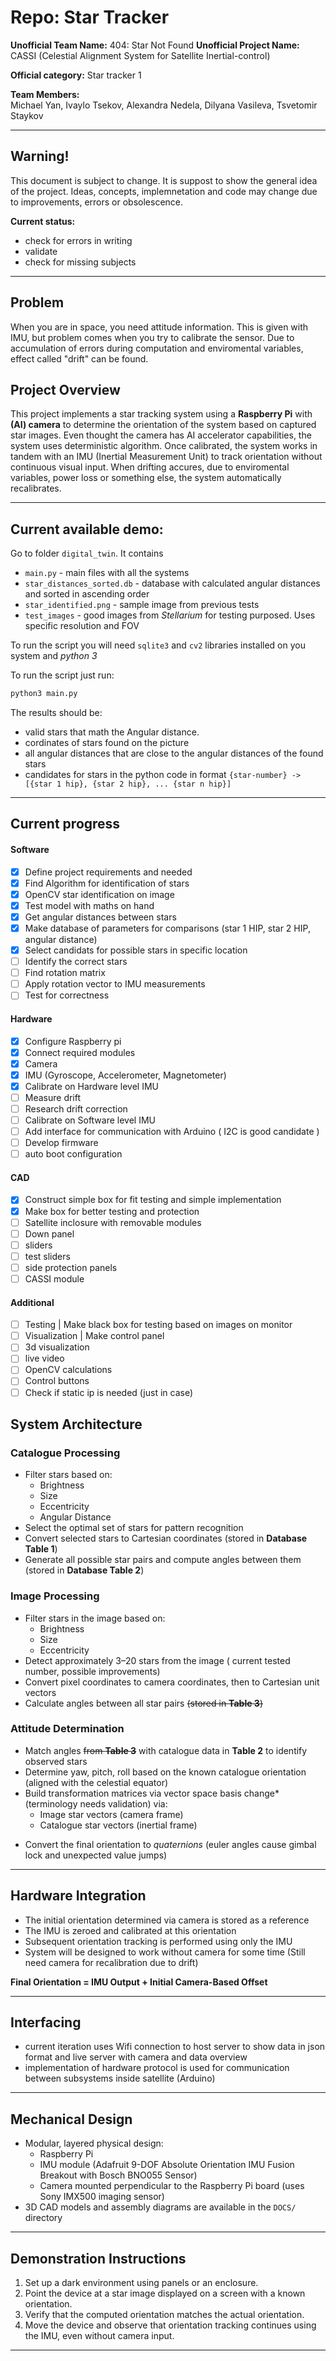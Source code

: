 # Repo: Star Tracker

**Unofficial Team Name:** 404: Star Not Found
**Unofficial Project Name:** CASSI (Celestial Alignment System for Satellite Inertial-control)

**Official category:** Star tracker 1

**Team Members:**  
Michael Yan, Ivaylo Tsekov, Alexandra Nedela, Dilyana Vasileva, Tsvetomir Staykov

---

## Warning!
This document is subject to change. It is suppost to show the general idea of the project. Ideas, concepts, implemnetation and code may change due to improvements, errors or obsolescence.

**Current status:** 
- check for errors in writing
- validate
- check for missing subjects
---

## Problem

When you are in space, you need attitude information. This is given with IMU, but problem comes when you try to calibrate the sensor. Due to accumulation of errors during computation and enviromental variables, effect called "drift" can be found.

## Project Overview 
This project implements a star tracking system using a **Raspberry Pi** with **(AI) camera** to determine the orientation of the system based on captured star images. Even thought the camera has AI accelerator capabilities, the system uses deterministic algorithm. Once calibrated, the system works in tandem with an IMU (Inertial Measurement Unit) to track orientation without continuous visual input. When drifting accures, due to enviromental variables, power loss or something else, the system automatically recalibrates. 

---

## Current available demo:

Go to folder `digital_twin`. It contains
- `main.py` - main files with all the systems
- `star_distances_sorted.db` - database with calculated angular distances and sorted in ascending order
- `star_identified.png` - sample image from previous tests
- `test_images` - good images from *Stellarium* for testing purposed. Uses specific resolution and FOV

To run the script you will need `sqlite3` and `cv2` libraries installed on you system and *python 3*

To run the script just run:
```bash
python3 main.py 
```
The results should be:
- valid stars that math the Angular distance.
- cordinates of stars found on the picture
- all angular distances that are close to the angular distances of the found stars
- candidates for stars in the python code in format `{star-number} -> [{star 1 hip}, {star 2 hip}, ... {star n hip}]`


---

## Current progress

#### Software
 - [x] Define project requirements and needed 
 - [x] Find Algorithm for identification of stars
 - [x] OpenCV star identification on image
  - [x] Test model with maths on hand
 - [x] Get angular distances between stars
 - [x] Make database of parameters for comparisons (star 1 HIP, star 2 HIP, angular distance)
 - [x] Select candidats for possible stars in specific location
 - [ ] Identify the correct stars
 - [ ] Find rotation matrix
 - [ ] Apply rotation vector to IMU measurements
 - [ ] Test for correctness  

#### Hardware
 - [X] Configure Raspberry pi
 - [X] Connect required modules
  - [X] Camera 
  - [X] IMU (Gyroscope, Accelerometer, Magnetometer)
 - [x] Calibrate on Hardware level IMU
  - [ ] Measure drift
  - [ ] Research drift correction 
 - [ ] Calibrate on Software level IMU
 - [ ] Add interface for communication with Arduino ( I2C is good candidate )
 - [ ] Develop firmware
  - [ ] auto boot configuration

#### CAD
 - [X] Construct simple box for fit testing and simple implementation
 - [X] Make box for better testing and protection
 - [ ] Satellite inclosure with removable modules
  - [ ] Down panel
  - [ ] sliders
  - [ ] test sliders
  - [ ] side protection panels
  - [ ] CASSI module 

#### Additional
 - [ ] Testing | Make black box for testing based on images on monitor
 - [ ] Visualization | Make control panel
  - [ ] 3d visualization
  - [ ] live video 
  - [ ] OpenCV calculations
  - [ ] Control buttons
 - [ ] Check if static ip is needed (just in case)

## System Architecture

### Catalogue Processing

- Filter stars based on:
  - Brightness
  - Size
  - Eccentricity
  - Angular Distance
- Select the optimal set of stars for pattern recognition
- Convert selected stars to Cartesian coordinates (stored in **Database Table 1**)
- Generate all possible star pairs and compute angles between them (stored in **Database Table 2**)

### Image Processing

- Filter stars in the image based on:
  - Brightness
  - Size
  - Eccentricity
- Detect approximately 3–20 stars from the image ( current tested number, possible improvements)
- Convert pixel coordinates to camera coordinates, then to Cartesian unit vectors
- Calculate angles between all star pairs ~~(stored in **Table 3**)~~

### Attitude Determination

- Match angles ~~from **Table 3**~~ with catalogue data in **Table 2** to identify observed stars
- Determine yaw, pitch, roll based on the known catalogue orientation (aligned with the celestial equator)
- Build transformation matrices via vector space basis change* (terminology needs validation) via:
  - Image star vectors (camera frame)
  - Catalogue star vectors (inertial frame)
<!-- - Compute the rotational transformation matrix to determine roll -->
- Convert the final orientation to *quaternions* (euler angles cause gimbal lock and unexpected value jumps)

---

## Hardware Integration

- The initial orientation determined via camera is stored as a reference
- The IMU is zeroed and calibrated at this orientation
- Subsequent orientation tracking is performed using only the IMU
- System will be designed to work without camera for some time (Still need camera for recalibration due to drift) 

**Final Orientation = IMU Output + Initial Camera-Based Offset**

---

## Interfacing
 - current iteration uses Wifi connection to host server to show data in json format and live server with camera and data overview
 - implementation of hardware protocol is used for communication between subsystems inside satellite (Arduino)

---

## Mechanical Design

- Modular, layered physical design:
  - Raspberry Pi
  - IMU module (Adafruit 9-DOF Absolute Orientation IMU Fusion Breakout with Bosch BNO055 Sensor)
  - Camera mounted perpendicular to the Raspberry Pi board (uses Sony IMX500 imaging sensor)
- 3D CAD models and assembly diagrams are available in the `DOCS/` directory

---

## Demonstration Instructions

1. Set up a dark environment using panels or an enclosure.
2. Point the device at a star image displayed on a screen with a known orientation.
3. Verify that the computed orientation matches the actual orientation.
4. Move the device and observe that orientation tracking continues using the IMU, even without camera input.

---
